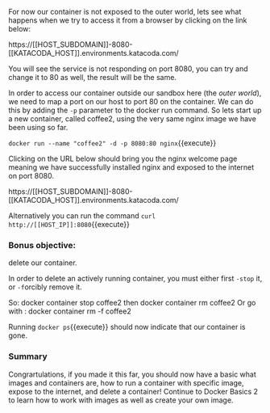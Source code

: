 For now our container is not exposed to the outer world, lets see what happens when we try to access it from a browser by clicking on the link below:

https://[[HOST_SUBDOMAIN]]-8080-[[KATACODA_HOST]].environments.katacoda.com/

You will see the service is not responding on port 8080, you can try and change it to 80 as well, the result will be the same.


In order to access our container outside our sandbox here (the <i>outer world</i>), 
we need to map a port on our host to port 80 on the container.
We can do this by adding the `-p` parameter to the docker run command.
So lets start up a new container, called coffee2, using the very same nginx image we have been using so far.

`docker run --name "coffee2" -d -p 8080:80 nginx`{{execute}}

Clicking on the URL below should bring you the nginx welcome page meaning we have successfully installed nginx and exposed to the internet on port 8080.


https://[[HOST_SUBDOMAIN]]-8080-[[KATACODA_HOST]].environments.katacoda.com/


Alternatively you can run the command `curl http://[[HOST_IP]]:8080`{{execute}}


<h3>Bonus objective:</h3> delete our container.

In order to delete an actively running container, you must either first `-stop` it, or `-f`orcibly remove it.

So: docker container stop coffee2 then docker container rm coffee2 
Or go with : docker container rm -f coffee2

Running `docker ps`{{execute}} should now indicate that our container is gone.

<h3>Summary</h3>
Congrartulations, if you made it this far, you should now have a basic what images and containers are, how to run a container with specific image, expose to the internet, and delete a container!
Continue to Docker Basics 2 to learn how to work with images as well as create your own image.





